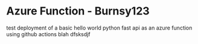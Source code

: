 # Azure Function - Burnsy123

test deployment of a basic hello world python fast api as an azure function using github actions
blah
dfsksdjf
